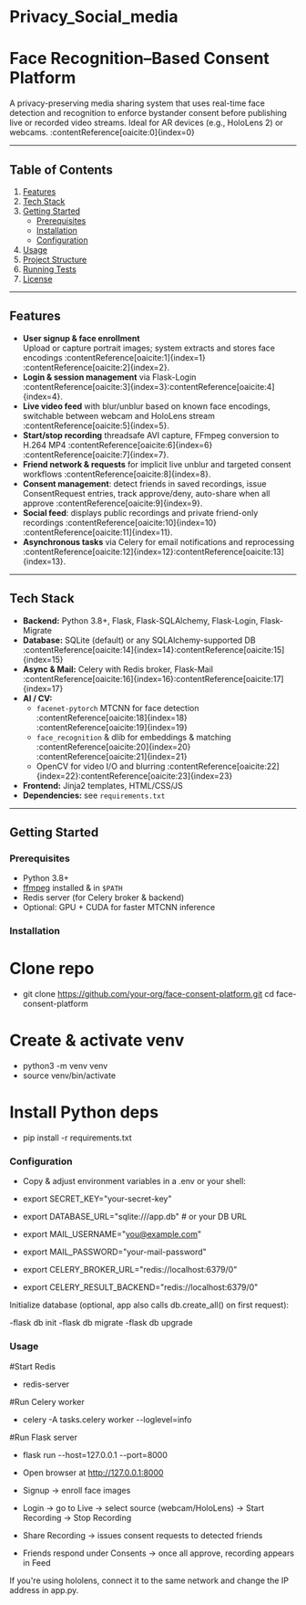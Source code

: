# Privacy_Social_media
# Face Recognition–Based Consent Platform

A privacy-preserving media sharing system that uses real-time face detection and recognition to enforce bystander consent before publishing live or recorded video streams. Ideal for AR devices (e.g., HoloLens 2) or webcams. :contentReference[oaicite:0]{index=0}

---

## Table of Contents

1. [Features](#features)  
2. [Tech Stack](#tech-stack)  
3. [Getting Started](#getting-started)  
   - [Prerequisites](#prerequisites)  
   - [Installation](#installation)  
   - [Configuration](#configuration)  
4. [Usage](#usage)  
5. [Project Structure](#project-structure)  
6. [Running Tests](#running-tests)  
7. [License](#license)  

---

## Features

- **User signup & face enrollment**  
  Upload or capture portrait images; system extracts and stores face encodings :contentReference[oaicite:1]{index=1}&#8203;:contentReference[oaicite:2]{index=2}.  
- **Login & session management** via Flask-Login :contentReference[oaicite:3]{index=3}&#8203;:contentReference[oaicite:4]{index=4}.  
- **Live video feed** with blur/unblur based on known face encodings, switchable between webcam and HoloLens stream :contentReference[oaicite:5]{index=5}.  
- **Start/stop recording** threadsafe AVI capture, FFmpeg conversion to H.264 MP4 :contentReference[oaicite:6]{index=6}&#8203;:contentReference[oaicite:7]{index=7}.  
- **Friend network & requests** for implicit live unblur and targeted consent workflows :contentReference[oaicite:8]{index=8}.  
- **Consent management**: detect friends in saved recordings, issue ConsentRequest entries, track approve/deny, auto-share when all approve :contentReference[oaicite:9]{index=9}.  
- **Social feed**: displays public recordings and private friend-only recordings :contentReference[oaicite:10]{index=10}&#8203;:contentReference[oaicite:11]{index=11}.  
- **Asynchronous tasks** via Celery for email notifications and reprocessing :contentReference[oaicite:12]{index=12}&#8203;:contentReference[oaicite:13]{index=13}.  

---

## Tech Stack

- **Backend:** Python 3.8+, Flask, Flask-SQLAlchemy, Flask-Login, Flask-Migrate  
- **Database:** SQLite (default) or any SQLAlchemy-supported DB :contentReference[oaicite:14]{index=14}&#8203;:contentReference[oaicite:15]{index=15}  
- **Async & Mail:** Celery with Redis broker, Flask-Mail :contentReference[oaicite:16]{index=16}&#8203;:contentReference[oaicite:17]{index=17}  
- **AI / CV:**  
  - `facenet-pytorch` MTCNN for face detection :contentReference[oaicite:18]{index=18}&#8203;:contentReference[oaicite:19]{index=19}  
  - `face_recognition` & dlib for embeddings & matching :contentReference[oaicite:20]{index=20}&#8203;:contentReference[oaicite:21]{index=21}  
  - OpenCV for video I/O and blurring :contentReference[oaicite:22]{index=22}&#8203;:contentReference[oaicite:23]{index=23}  
- **Frontend:** Jinja2 templates, HTML/CSS/JS  
- **Dependencies:** see `requirements.txt`  

---

## Getting Started

### Prerequisites

- Python 3.8+  
- [ffmpeg](https://ffmpeg.org/) installed & in `$PATH`  
- Redis server (for Celery broker & backend)  
- Optional: GPU + CUDA for faster MTCNN inference  

### Installation

# Clone repo
- git clone https://github.com/your-org/face-consent-platform.git
cd face-consent-platform

# Create & activate venv
- python3 -m venv venv
- source venv/bin/activate

# Install Python deps
- pip install -r requirements.txt

### Configuration 
- Copy & adjust environment variables in a .env or your shell:

- export SECRET_KEY="your-secret-key"
- export DATABASE_URL="sqlite:///app.db"         # or your DB URL
- export MAIL_USERNAME="you@example.com"
- export MAIL_PASSWORD="your-mail-password"
- export CELERY_BROKER_URL="redis://localhost:6379/0"
- export CELERY_RESULT_BACKEND="redis://localhost:6379/0"

Initialize database (optional, app also calls db.create_all() on first request):

-flask db init
-flask db migrate
-flask db upgrade

### Usage
#Start Redis
- redis-server

#Run Celery worker
- celery -A tasks.celery worker --loglevel=info

#Run Flask server
- flask run --host=127.0.0.1 --port=8000

- Open browser at http://127.0.0.1:8000

- Signup → enroll face images

- Login → go to Live → select source (webcam/HoloLens) → Start Recording → Stop Recording

- Share Recording → issues consent requests to detected friends

- Friends respond under Consents → once all approve, recording appears in Feed

If you're using hololens, connect it to the same network and change the IP address in app.py.
